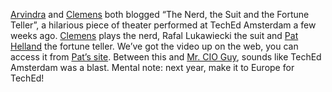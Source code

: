 [Arvindra](http://www.thearchitectexchange.com/asehmi/PermaLink.aspx?guid=24b27654-cc27-471a-b1b3-e18132452785)
and
[Clemens](http://staff.newtelligence.net/clemensv/PermaLink.aspx?guid=6294c190-2ac0-40b8-ae83-3d79a81f7adc)
both blogged “The Nerd, the Suit and the Fortune Teller”, a hilarious
piece of theater performed at TechEd Amsterdam a few weeks ago.
[Clemens](http://staff.newtelligence.net/clemensv/) plays the nerd,
Rafal Lukawiecki the suit and [Pat
Helland](http://blogs.msdn.com/pathelland) the fortune teller. We’ve got
the video up on the web, you can access it from [Pat’s
site](http://pathelland.com/videos). Between this and [Mr. CIO
Guy](http://channel9.msdn.com/ShowPost.aspx?PostID=11950), sounds like
TechEd Amsterdam was a blast. Mental note: next year, make it to Europe
for TechEd!
